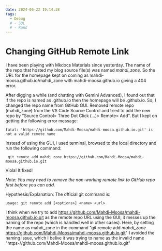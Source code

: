 ```yaml
---
date: 2024-06-22 19:14:38
tags:
  - Debug
  # - SQL
  # - Rand
---
```


# Changing GitHub Remote Link

I have been playing with Mkdocs Materials since yesterday. The name of the repo that hosted my blog source file(s) was named *mahdi_zone*. So the URL for the homepage kept on coming as mahdi-moosa.github.io/mahdi_zone with mahdi-moosa.github.io giving a 404 error.
<!-- more -->
After digging a while (and chatting with Gemini Advanced), I found out that if the repo is named as <my-username>.github.io then the homepage will be <my-username>.github.io. So, I changed the repo name from GitHub GUI. Removed remote repo (mahdi_zone) from the VS Code Source Control and tried to add the new repo by "Source Control> Three Dot Click (...)> Remote> Add". But I kept on getting the following error message: 

```fatal: 'https-//github.com/Mahdi-Moosa/mahdi-moosa.github.io.git' is not a valid remote name```

Instead of using the GUI, I used terminal, browsed to the local directory and run the following command:

``` git remote add mahdi_zone https://github.com/Mahdi-Moosa/mahdi-moosa.github.io.git```

Viola! It fixed!

*Note: You may need to remove the non-working remote link to GitHub repo first before you can add.*

Hypothesis/Explanation: The official git command is:

```usage: git remote add [<options>] <name> <url>```

I think when we try to add https://github.com/Mahdi-Moosa/mahdi-moosa.github.io.git as the remote repo URL using the GUI, it messes up the naming of the repo (which is handled well in other cases). Here, by setting the name as mahdi_zone in the command "git remote add *mahdi_zone* https://github.com/Mahdi-Moosa/mahdi-moosa.github.io.git"
I avoided the naming issue, which I belive it was trying to name as the invalid name "https-//github.com/Mahdi-Moosa/mahdi-moosa.github.io.git"

